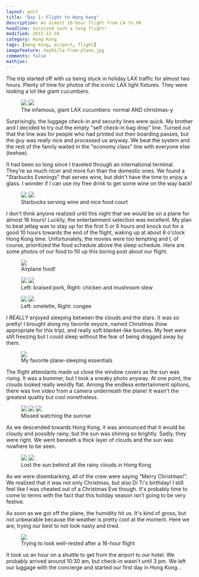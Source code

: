 ```yaml
---
layout: post
title: "Day 1: Flight to Hong Kong"					
description: An almost 16-hour flight from LA to HK
headline: Survived such a long flight!			
modified: 2015-12-24				
category: Hong Kong
tags: [Hong Kong, airport, flight]
imagefeature: day01/la-from-plane.jpg
comments: false
mathjax:
---
```


The trip started off with us being stuck in holiday LAX traffic for almost two hours. Plenty of
time for photos of the iconic LAX light fixtures. They were looking a lot like giant cucumbers.

<figure class="half">
    <a href="{{ site.url }}/images/day01/giant-cucumbers.jpg"><img src="{{ site.url }}/images/day01/giant-cucumbers.jpg"></a>
    <a href="{{ site.url }}/images/day01/christmas-cucumbers.jpg"><img src="{{ site.url }}/images/day01/christmas-cucumbers.jpg"></a>
    <figcaption>The infamous, giant LAX cucumbers: normal AND christmas-y</figcaption>
</figure>

Surprisingly, the luggage check-in and security lines were quick. My brother and I decided to try
out the empty "self check-in bag drop" line. Turned out that the line was for people who had
printed out their boarding passes, but the guy was really nice and processed us anyway. We beat the
system and the rest of the family waited in the "economy class" line with everyone else (teehee).

It had been so long since I traveled through an international terminal. They're so much nicer and
more fun than the domestic ones. We found a "Starbucks Evenings" that serves wine, but didn't have
the time to enjoy a glass. I wonder if I can use my free drink to get some wine on the way back!

<figure class="half">
    <a href="{{ site.url }}/images/day01/starbucks-evenings.jpg"><img src="{{ site.url }}/images/day01/starbucks-evenings.jpg"></a>
    <a href="{{ site.url }}/images/day01/food-court.jpg"><img src="{{ site.url }}/images/day01/food-court.jpg"></a>
    <figcaption>Starbucks serving wine and nice food court</figcaption>
</figure>

I don't think anyone realized until this night that we would be on a plane for almost 16 hours!
Luckily, the entertainment selection was excellent. My plan to beat jetlag was to stay up for the first 5 or
6 hours and knock out for a good 10 hours towards the end of the flight, waking up at about
8 o'clock Hong Kong time. Unfortunately, the movies were too tempting and I, of course, prioritized
the food schedule above the sleep schedule. Here are some photos of our food to fill up this boring
post about our flight.

<figure>
    <a href="{{ site.url }}/images/day01/menu.jpg"><img src="{{ site.url }}/images/day01/menu.jpg"></a>
    <figcaption>Airplane food!</figcaption>
</figure>

<figure class="half">
    <a href="{{ site.url }}/images/day01/braised-pork.jpg"><img src="{{ site.url }}/images/day01/braised-pork.jpg"></a>
    <a href="{{ site.url }}/images/day01/chicken-mushroom.jpg"><img src="{{ site.url }}/images/day01/chicken-mushroom.jpg"></a>
    <figcaption>Left: braised pork, Right: chicken and mushroom stew</figcaption>
</figure>

<figure class="half">
    <a href="{{ site.url }}/images/day01/omelette.jpg"><img src="{{ site.url }}/images/day01/omelette.jpg"></a>
    <a href="{{ site.url }}/images/day01/congee.jpg"><img src="{{ site.url }}/images/day01/congee.jpg"></a>
    <figcaption>Left: omelette, Right: congee</figcaption>
</figure>

I *REALLY* enjoyed sleeping between the clouds and the stars. It was so pretty! I brought along my
favorite eeyore, named Christmas (how appropriate for this trip), and really soft blanket-like
booties. My feet were still freezing but I could sleep without the fear of being dragged away by
them.

<figure>
    <a href="{{ site.url }}/images/day01/sleep.jpg"><img src="{{ site.url }}/images/day01/sleep.jpg"></a>
    <figcaption>My favorite plane-sleeping essentials</figcaption>
</figure>

The flight attendants made us close the window covers as the sun was rising. It was a bummer, but
I took a sneaky photo anyway. At one point, the clouds looked really weirdly flat. Among the
endless entertainment options, there was live video from a camera underneath the plane! It wasn't
the greatest quality but cool nonetheless.

<figure class="third">
    <a href="{{ site.url }}/images/day01/early-sunrise.jpg"><img src="{{ site.url }}/images/day01/early-sunrise.jpg"></a>
    <a href="{{ site.url }}/images/day01/sneaky-sunrise.jpg"><img src="{{ site.url }}/images/day01/sneaky-sunrise.jpg"></a>
    <a href="{{ site.url }}/images/day01/flat-clouds.jpg"><img src="{{ site.url }}/images/day01/flat-clouds.jpg"></a>
    <figcaption>Missed watching the sunrise</figcaption>
</figure>

As we descended towards Hong Kong, it was announced that it would be cloudy and possibly rainy, but
the sun was shining so brightly. Sadly, they were right. We went beneath a thick layer of clouds
and the sun was nowhere to be seen.

<figure class="half">
    <a href="{{ site.url }}/images/day01/above-clouds.jpg"><img src="{{ site.url }}/images/day01/above-clouds.jpg"></a>
    <a href="{{ site.url }}/images/day01/below-clouds.jpg"><img src="{{ site.url }}/images/day01/below-clouds.jpg"></a>
    <figcaption>Lost the sun behind all the rainy clouds in Hong Kong</figcaption>
</figure>

As we were disembarking, all of the crew were saying "Merry Christmas!". We realized that it was
not only Christmas, but also Di Ti's birthday! I still feel like I was cheated out of a Christmas Eve
though. It's probably time to come to terms with the fact that this holiday season isn't going to be very festive.

As soon as we got off the plane, the humidity hit us. It's kind of gross, but not unbearable
because the weather is pretty cool at the moment. Here we are, trying our best to not look nasty
and tired.

<figure>
    <a href="{{ site.url }}/images/day01/arrived.jpg"><img src="{{ site.url }}/images/day01/arrived.jpg"></a>
    <figcaption>Trying to look well-rested after a 16-hour flight</figcaption>
</figure>

It took us an hour on a shuttle to get from the airport to our hotel. We probably arrived around
10:30 am, but check-in wasn't until 3 pm. We left our luggage with the concierge and started our
first day in Hong Kong...
